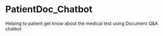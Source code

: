 # PatientDoc_Chatbot
Helping to patient get know about the medical test using Document Q&amp;A chatbot
